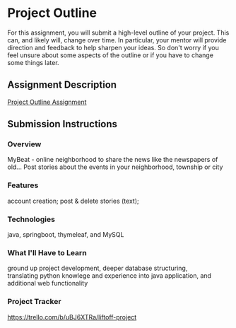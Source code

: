 # Project Outline
For this assignment, you will submit a high-level outline of your project. This can, and likely will, change over time. In particular, your mentor will provide direction and feedback to help sharpen your ideas. So don't worry if you feel unsure about some aspects of the outline or if you have to change some things later.

## Assignment Description
[Project Outline Assignment](https://education.launchcode.org/liftoff/modules/assignments/project-outline)

## Submission Instructions

### Overview
MyBeat - online neighborhood to share the news like the newspapers of old... Post stories about the events in your neighborhood, township or city
### Features
account creation;
post & delete stories (text);
### Technologies
java, 
springboot, 
thymeleaf, and 
MySQL
### What I'll Have to Learn
ground up project development, 
deeper database structuring,  
translating python knowlege and experience into java application,
and additional web functionality
### Project Tracker
https://trello.com/b/uBJ6XTRa/liftoff-project
